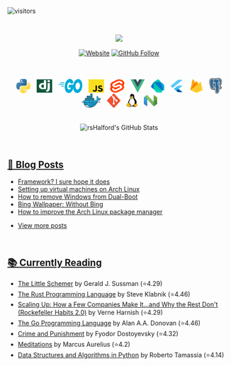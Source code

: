 ![visitors](https://visitor-badge.glitch.me/badge?page_id=rsHalford)

<br>

<p align="center">
  <img src="https://readme-typing-svg.herokuapp.com/?lines=Hi,+I'm+Richard++;A+self-taught+developer++;Primarily+using+Python+and+Go++;Who+is+always+wanting+to+learn;And+sharing+that+along+the+way!++&center=true&height=45&width=600&font=JetBrains+Mono&size=30&color=58a6ff" style="max-width:100%;">
</p>

<div align="center">

  [![Website](https://img.shields.io/website?label=BLOG&color=fb4934&labelColor=cc241d&logoColor=ffffff&style=for-the-badge&url=https%3A%2F%2Fwww.rshalford.com)](https://www.rshalford.com)
  [![GitHub Follow](https://img.shields.io/github/followers/rsHalford?label=FOLLOW&color=fe8019&labelColor=d65d0e&logoColor=ffffff&logo=github&style=for-the-badge)](https://github.com/rsHalford)

</div>

<br>
<br>

<div align="center">

  <img align="center" hspace="5" alt="Python" height="32px" src="./assets/languages/python-logo.svg" />
  <img align="center" hspace="5" alt="Django" height="30px" width="35px" src="./assets/languages/django-logo.svg" />
  <img align="center" hspace="5" alt="Go" height="32px" width="54" src="./assets/languages/go-logo.svg" />
  <img align="center" hspace="5" alt="JavaScript" height="30px" width="35px" src="./assets/languages/javascript-logo.svg" />
  <img align="center" hspace="5" alt="Svelte" height="30px" width="32px" src="./assets/languages/svelte-logo.svg" />
  <img align="center" hspace="5" alt="Vue.js" height="30px" width="32px" src="./assets/languages/vuejs-logo.svg" />
  <img align="center" hspace="5" alt="Dart" height="30px" width="30px" src="./assets/languages/dart-logo.svg" />
  <img align="center" hspace="5" alt="Flutter" height="28px" width="30px" src="./assets/languages/flutter-logo.svg" />
  <img align="center" hspace="5" alt="Firebase" height="32px" width="30px" src="./assets/languages/firebase-logo.svg" />
  <img align="center" hspace="5" alt="Postgresql" height="35px" width="28px" src="./assets/languages/postgresql-logo.svg" />
  <img align="center" hspace="5" alt="Docker" height="32px" width="45px" src="./assets/languages/docker-logo.svg" />
  <img align="center" hspace="5" alt="Git" height="32px" width="30px" src="./assets/languages/git-logo.svg" />
  <img align="center" hspace="5" alt="Linux" height="30px" src="./assets/languages/tux-logo.svg" />
  <img align="center" hspace="5" alt="Nvim" height="26px" width="30px" src="./assets/languages/neovim-logo.svg" />

</div>

<br>
<br>

<div align="center">

  <img align="center" alt="rsHalford's GitHub Stats" src="https://github-readme-stats.vercel.app/api?username=rsHalford&show_icons=true&hide_border=true&include_all_commits&count_private=true&theme=react" />

</div>

<br>
<br>

## [📰 Blog Posts](https://www.rshalford.com/)
<!-- BLOG-POST-LIST:START -->
- [Framework? I sure hope it does](https://www.rshalford.com/blog/framework-i-sure-hope-it-does/)
- [Setting up virtual machines on Arch Linux](https://www.rshalford.com/blog/setting-up-virtual-machines-on-arch-linux/)
- [How to remove Windows from Dual-Boot](https://www.rshalford.com/blog/how-to-remove-windows-from-dual-boot/)
- [Bing Wallpaper: Without Bing](https://www.rshalford.com/blog/bing-wallpaper-without-bing/)
- [How to improve the Arch Linux package manager](https://www.rshalford.com/blog/how-to-improve-the-arch-linux-package-manager/)
<!-- BLOG-POST-LIST:END -->
- [View more posts](https://www.rshalford.com/)

<br>

## [📚 Currently Reading](https://www.goodreads.com/user/show/108397109-richard)
<!-- GOODREADS-LIST:START -->
- [The Little Schemer](https://www.goodreads.com/review/show/5123908622?utm_medium=api&utm_source=rss) by Gerald J. Sussman (⭐️4.29)
- [The Rust Programming Language](https://www.goodreads.com/review/show/5135106649?utm_medium=api&utm_source=rss) by Steve Klabnik (⭐️4.46)
- [Scaling Up: How a Few Companies Make It...and Why the Rest Don't (Rockefeller Habits 2.0)](https://www.goodreads.com/review/show/4831109843?utm_medium=api&utm_source=rss) by Verne Harnish (⭐️4.29)
- [The Go Programming Language](https://www.goodreads.com/review/show/4383348659?utm_medium=api&utm_source=rss) by Alan A.A. Donovan (⭐️4.46)
- [Crime and Punishment](https://www.goodreads.com/review/show/4383439531?utm_medium=api&utm_source=rss) by Fyodor Dostoyevsky (⭐️4.32)
- [Meditations](https://www.goodreads.com/review/show/3650256187?utm_medium=api&utm_source=rss) by Marcus Aurelius (⭐️4.2)
- [Data Structures and Algorithms in Python](https://www.goodreads.com/review/show/4179537574?utm_medium=api&utm_source=rss) by Roberto Tamassia (⭐️4.14)
<!-- GOODREADS-LIST:END -->
